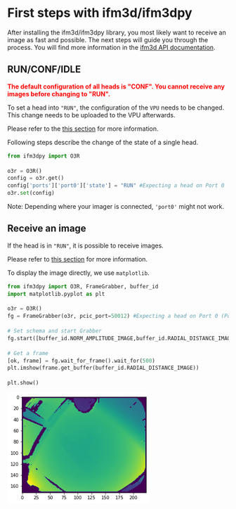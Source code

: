 # First steps with ifm3d/ifm3dpy

After installing the ifm3d/ifm3dpy library, you most likely want to receive an image as fast and possible. The next steps will guide you through the process. You will find more information in the [ifm3d API documentation](ifm3d/doc/sphinx/index:ifm3d%20library).

## RUN/CONF/IDLE

**<font color="red"> The default configuration of all heads is "CONF". You cannot receive any images before changing to "RUN".</font>**

To set a head into `"RUN"`, the configuration of the `VPU` needs to be changed. This change needs to be uploaded to the VPU afterwards.

Please refer to the [this section](ifm3d/doc/sphinx/content/examples/o3r/configuration/configuration:How%20to%3A%20configure%20the%20camera) for more information.

Following steps describe the change of the state of a single head.

```python
from ifm3dpy import O3R

o3r = O3R()
config = o3r.get()
config['ports']['port0']['state'] = "RUN" #Expecting a head on Port 0
o3r.set(config)
```

Note: Depending where your imager is connected, `'port0'` might not work.

## Receive an image

If the head is in `"RUN"`, it is possible to receive images.

Please refer to [this section](ifm3d/doc/sphinx/content/examples/o3r/getting_data/getting_data:How%20to%3A%20receive%20an%20image) for more information.

To display the image directly, we use `matplotlib`.

```python
from ifm3dpy import O3R, FrameGrabber, buffer_id
import matplotlib.pyplot as plt

o3r = O3R()
fg = FrameGrabber(o3r, pcic_port=50012) #Expecting a head on Port 0 (Port 0 == 50010)

# Set schema and start Grabber
fg.start([buffer_id.NORM_AMPLITUDE_IMAGE,buffer_id.RADIAL_DISTANCE_IMAGE,buffer_id.XYZ])

# Get a frame
[ok, frame] = fg.wait_for_frame().wait_for(500)
plt.imshow(frame.get_buffer(buffer_id.RADIAL_DISTANCE_IMAGE))

plt.show()
```

![distance image](./resources/picture.png "Distance image")
